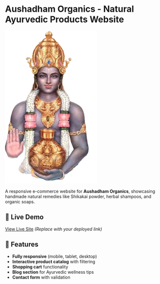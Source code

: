 # Aushadham Organics - Natural Ayurvedic Products Website

![Aushadham Organics Logo](assets/images/logo.png)

A responsive e-commerce website for **Aushadham Organics**, showcasing handmade natural remedies like Shikakai powder, herbal shampoos, and organic soaps.

## 🌿 Live Demo
[View Live Site](#) *(Replace with your deployed link)*

## 🚀 Features
- **Fully responsive** (mobile, tablet, desktop)
- **Interactive product catalog** with filtering
- **Shopping cart** functionality
- **Blog section** for Ayurvedic wellness tips
- **Contact form** with validation
